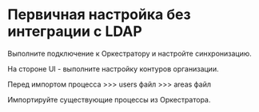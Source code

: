 # Первичная настройка без интеграции с LDAP


Выполните подключение к Оркестратору и настройте синхронизацию.

На стороне UI - выполните настройку контуров организации.

Перед импортом процесса >>> users файл >>> areas файл

Импортируйте существующие процессы из Оркестратора.
